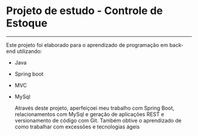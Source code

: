 # Projeto de estudo - Controle de Estoque
______

Este projeto foi elaborado para o aprendizado de programação em back-end utilizando:
* Java
* Spring boot
* MVC
* MySql

  Através deste projeto, aperfeiçoei meu trabalho com Spring Boot, relacionamentos com MySql e geração de aplicações REST e versionamento de código com Git.
  Também obtive o aprendizado de como trabalhar com excessões e tecnologias ágeis
